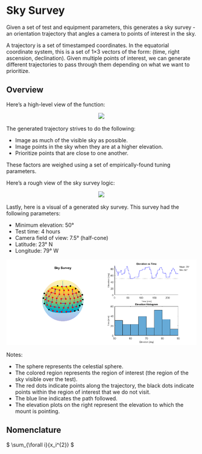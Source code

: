 # Sky Survey
Given a set of test and equipment parameters, this generates a sky survey - an orientation trajectory that angles a camera to points of interest in the sky. 

A trajectory is a set of timestamped coordinates. In the equatorial coordinate system, this is a set of 1×3 vectors of the form: (time, right ascension, declination). Given multiple points of interest, we can generate different trajectories to pass through them depending on what we want to prioritize.

## Overview

Here’s a high-level view of the function:

<div align="center">
    <img src="images/sky-survey-over.png">
</div>

The generated trajectory strives to do the following:

- Image as much of the visible sky as possible.
- Image points in the sky when they are at a higher elevation.
- Prioritize points that are close to one another.

These factors are weighed using a set of empirically-found tuning parameters.

Here’s a rough view of the sky survey logic:
<div align='center'>
    <img src='images/sky-survey.png'>
</div>

Lastly, here is a visual of a generated sky survey. This survey had the following parameters:

- Minimum elevation: 50°
- Test time: 4 hours
- Camera field of view: 7.5° (half-cone)
- Latitude: 23° N
- Longitude: 79° W

<div align='center'>
    <img src='images/sky-surv-opt.png'>
</div>

Notes:
- The sphere represents the celestial sphere.
- The colored region represents the region of interest (the region of the sky visible over the test).
- The red dots indicate points along the trajectory, the black dots indicate points within the region of interest that we do not visit.
- The blue line indicates the path followed.
- The elevation plots on the right represent the elevation to which the mount is pointing.

## Nomenclature

$ \sum_{\forall i}{x_i^{2}} $